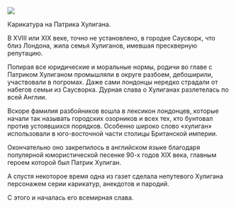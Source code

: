 ![](/Files/Патрик_Хулиган.jpg)

Карикатура на Патрика Хулигана.

В XVIII или XIX веке, точно не установлено, в городке Саусворк, что близ Лондона, жила семья Хулиганов, имевшая прескверную репутацию.

Попирая все юридические и моральные нормы, родичи во главе с Патриком Хулиганом промышляли в округе разбоем, дебоширили, участвовали в погромах. Даже сами лондонцы нередко страдали от набегов семьи из Саусворка. Дурная слава о Хулиганах разлетелась по всей Англии.

Вскоре фамилия разбойников вошла в лексикон лондонцев, которые начали так называть городских озорников и всех тех, кто бунтовал против устоявшихся порядков. Особенно широко слово «хулиган» использовали в юго-восточной части столицы Британской империи.

Окончательно оно закрепилось в английском языке благодаря популярной юмористической песенке 90-х годов XIX века, главным героем которой был Патрик Хулиган.

А спустя некоторое время одна из газет сделала непутевого Хулигана персонажем серии карикатур, анекдотов и пародий.

С этого и началась его всемирная слава.